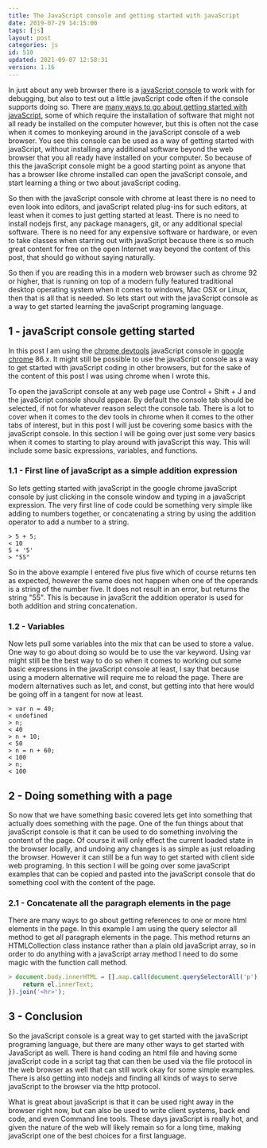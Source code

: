 ```yaml
---
title: The JavaScript console and getting started with javaScript
date: 2019-07-29 14:15:00
tags: [js]
layout: post
categories: js
id: 510
updated: 2021-09-07 12:58:31
version: 1.16
---
```


In just about any web browser there is a [javaScript console](https://developers.google.com/web/tools/chrome-devtools/console/javascript) to work with for debugging, but also to test out a little javaScript code often if the console supports doing so. There are [many ways to go about getting started with javaScript](/2018/11/27/js-getting-started/), some of which require the installation of software that might not all ready be installed on the computer however, but this is often not the case when it comes to monkeying around in the javaScript console of a web browser. You see this console can be used as a way of getting started with javaScript, without installing any additional software beyond the web browser that you all ready have installed on your computer. So because of this the javaScript console might be a good starting point as anyone that has a browser like chrome installed can open the javaScript console, and start learning a thing or two about javaScript coding.

So then with the javaScript console with chrome at least there is no need to even look into editors, and javaScript related plug-ins for such editors, at least when it comes to just getting started at least. There is no need to install nodejs first, any package managers, git, or any additional special software. There is no need for any expensive software or hardware, or even to take classes when starring out with javaScript because there is so much great content for free on the open Internet way beyond the content of this post, that should go without saying naturally.

So then if you are reading this in a modern web browser such as chrome 92 or higher, that is running on top of a modern fully featured traditional desktop operating system when it comes to windows, Mac OSX or Linux, then that is all that is needed. So lets start out with the javaScript console as a way to get started learning the javaScript programing language.

<!-- more -->

## 1 - javaScript console getting started

In this post I am using the [chrome devtools](https://developers.google.com/web/tools/chrome-devtools/) javaScript console in [google chrome](https://en.wikipedia.org/wiki/Google_Chrome) 86.x. It might still be possible to use the javaScript console as a way to get started with javaScript coding in other browsers, but for the sake of the content of this post I was using chrome when I wrote this.

To open the javaScript console at any web page use Control + Shift + J and the javaScript console should appear. By default the console tab should be selected, if not for whatever reason select the console tab. There is a lot to cover when it comes to the dev tools in chrome when it comes to the other tabs of interest, but in this post I will just be covering some basics with the javaScript console.
In this section I will be going over just some very basics when it comes to starting to play around with javaScript this way. This will include some basic expressions, variables, and functions.

### 1.1 - First line of javaScript as a simple addition expression

So lets getting started with javaScript in the google chrome javaScript console by just clicking in the console window and typing in a javaScript expression. The very first line of code could be something very simple like adding to numbers together, or concatenating a string by using the addition operator to add a number to a string.

```
> 5 + 5;
< 10
5 + '5'
> "55"
```

So in the above example I entered five plus five which of course returns ten as expected, however the same does not happen when one of the operands is a string of the number five. It does not result in an error, but returns the string "55". This is because in javaScrit the addition operator is used for both addition and string concatenation.

### 1.2 - Variables

Now lets pull some variables into the mix that can be used to store a value. One way to go about doing so would be to use the var keyword. Using var might still be the best way to do so when it comes to working out some basic expressions in the javaScript console at least, I say that because using a modern alternative will require me to reload the page. There are modern alternatives such as let, and const, but getting into that here would be going off in a tangent for now at least.

```
> var n = 40;
< undefined
> n;
< 40
> n + 10;
< 50
> n = n + 60;
< 100
> n;
< 100
```

## 2 - Doing something with a page

So now that we have something basic covered lets get into something that actually does something with the page. One of the fun things about that javaScript console is that it can be used to do something involving the content of the page. Of course it will only effect the current loaded state in the browser locally, and undoing any changes is as simple as just reloading the browser. However it can still be a fun way to get started with client side web programing. In this section I will be going over some javaScript examples that can be copied and pasted into the javaScript console that do something cool with the content of the page.

### 2.1 - Concatenate all the paragraph elements in the page

There are many ways to go about getting references to one or more html elements in the page. In this example I am using the query selector all method to get all paragraph elements in the page. This method returns an HTMLCollection class instance rather than a plain old javaScript array, so in order to do anything with a javaScript array method I need to do some magic with the function call method.

```js
> document.body.innerHTML = [].map.call(document.querySelectorAll('p'), (el) => {
    return el.innerText;
}).join('<hr>');
```

## 3 - Conclusion

So the javaScript console is a great way to get started with the javaScript programing language, but there are many other ways to get started with JavaScript as well. There is hand coding an html file and having some javaScript code in a script tag that can then be used via the file protocol in the web browser as well that can still work okay for some simple examples. There is also getting into nodejs and finding all kinds of ways to serve javaScript to the browser via the http protocol.

What is great about javaScript is that it can be used right away in the browser right now, but can also be used to write client systems, back end code, and even Command line tools. These days javaScript is really hot, and given the nature of the web will likely remain so for a long time, making javaScript one of the best choices for a first language.